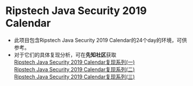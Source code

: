 # Ripstech Java Security 2019 Calendar

* 此项目包含Ripstech Java Security 2019 Calendar的24个day的环境，可供参考。
* 对于它们的具体复现分析，可在**先知社区**获取  
[Ripstech Java Security 2019 Calendar复现系列(一)](https://xz.aliyun.com/t/7098)  
[Ripstech Java Security 2019 Calendar复现系列(二)](https://xz.aliyun.com/t/7162)  
[Ripstech Java Security 2019 Calendar复现系列(三)](https://xz.aliyun.com/t/7206)
